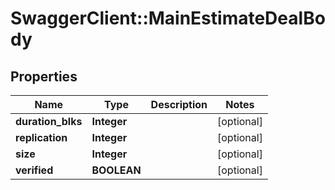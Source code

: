# SwaggerClient::MainEstimateDealBody

## Properties
Name | Type | Description | Notes
------------ | ------------- | ------------- | -------------
**duration_blks** | **Integer** |  | [optional] 
**replication** | **Integer** |  | [optional] 
**size** | **Integer** |  | [optional] 
**verified** | **BOOLEAN** |  | [optional] 

